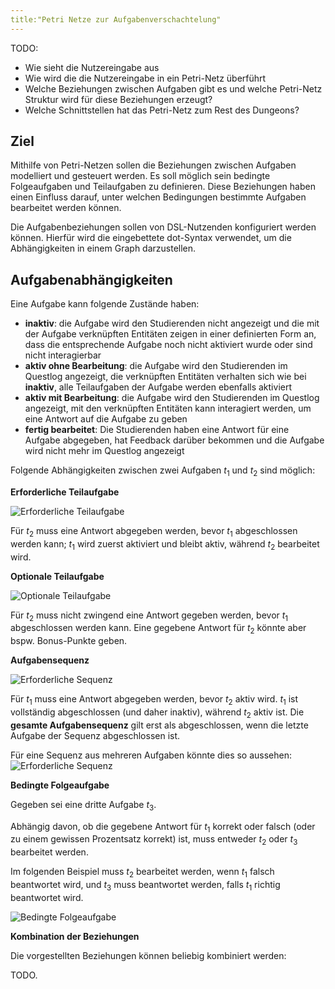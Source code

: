 ```yaml
---
title:"Petri Netze zur Aufgabenverschachtelung"
---
```


TODO:
- Wie sieht die Nutzereingabe aus
- Wie wird die die Nutzereingabe in ein Petri-Netz überführt
- Welche Beziehungen zwischen Aufgaben gibt es und welche Petri-Netz Struktur wird für diese Beziehungen erzeugt?
- Welche Schnittstellen hat das Petri-Netz zum Rest des Dungeons?

## Ziel

Mithilfe von Petri-Netzen sollen die Beziehungen zwischen Aufgaben modelliert und gesteuert werden.
Es soll möglich sein bedingte Folgeaufgaben und Teilaufgaben zu definieren. Diese Beziehungen haben einen Einfluss
darauf, unter welchen Bedingungen bestimmte Aufgaben bearbeitet werden können.

Die Aufgabenbeziehungen sollen von DSL-Nutzenden konfiguriert werden können. Hierfür wird die eingebettete dot-Syntax
verwendet, um die Abhängigkeiten in einem Graph darzustellen.


## Aufgabenabhängigkeiten

Eine Aufgabe kann folgende Zustände haben:

- **inaktiv**: die Aufgabe wird den Studierenden nicht angezeigt und die mit der Aufgabe verknüpften
  Entitäten zeigen in einer definierten Form an, dass die entsprechende Aufgabe noch nicht
  aktiviert wurde oder sind nicht interagierbar
- **aktiv ohne Bearbeitung**: die Aufgabe wird den Studierenden im Questlog angezeigt, die verknüpften
  Entitäten verhalten sich wie bei **inaktiv**, alle Teilaufgaben der Aufgabe werden ebenfalls aktiviert
- **aktiv mit Bearbeitung**: die Aufgabe wird den Studierenden im Questlog angezeigt, mit den verknüpften
  Entitäten kann interagiert werden, um eine Antwort auf die Aufgabe zu geben
- **fertig bearbeitet**: Die Studierenden haben eine Antwort für eine Aufgabe abgegeben, hat Feedback darüber bekommen
  und die Aufgabe wird nicht mehr im Questlog angezeigt

Folgende Abhängigkeiten zwischen zwei Aufgaben $t_1$ und $t_2$ sind möglich:

**Erforderliche Teilaufgabe**

![Erforderliche Teilaufgabe](img/mandatory_subtask.png)

Für $t_2$ muss eine Antwort abgegeben werden, bevor $t_1$ abgeschlossen werden kann;
$t_1$ wird zuerst aktiviert und bleibt aktiv, während $t_2$ bearbeitet wird.

**Optionale Teilaufgabe**

![Optionale Teilaufgabe](img/optional_subtask.png)

Für $t_2$ muss nicht zwingend eine Antwort gegeben werden, bevor $t_1$ abgeschlossen werden kann.
Eine gegebene Antwort für $t_2$ könnte aber bspw. Bonus-Punkte geben.

**Aufgabensequenz**

![Erforderliche Sequenz](img/mandatory_sequence.png)

Für $t_1$ muss eine Antwort abgegeben werden, bevor $t_2$ aktiv wird. $t_1$ ist vollständig abgeschlossen (und daher inaktiv),
während $t_2$ aktiv ist. Die **gesamte Aufgabensequenz** gilt erst als abgeschlossen, wenn die letzte Aufgabe der Sequenz
abgeschlossen ist.

Für eine Sequenz aus mehreren Aufgaben könnte dies so aussehen:
![Erforderliche Sequenz](img/mandatory_sequence_multi.png)

**Bedingte Folgeaufgabe**

Gegeben sei eine dritte Aufgabe $t_3$.

Abhängig davon, ob die gegebene Antwort für $t_1$ korrekt oder falsch (oder zu einem gewissen Prozentsatz korrekt) ist,
muss entweder $t_2$ oder $t_3$ bearbeitet werden.

Im folgenden Beispiel muss $t_2$ bearbeitet werden, wenn $t_1$ falsch beantwortet wird, und $t_3$ muss beantwortet werden,
falls $t_1$ richtig beantwortet wird.

![Bedingte Folgeaufgabe](img/conditional.png)

**Kombination der Beziehungen**

Die vorgestellten Beziehungen können beliebig kombiniert werden:

TODO.

